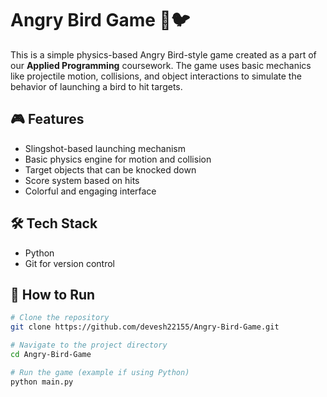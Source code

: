 # Angry Bird Game 🎯🐦

This is a simple physics-based Angry Bird-style game created as a part of our **Applied Programming** coursework. The game uses basic mechanics like projectile motion, collisions, and object interactions to simulate the behavior of launching a bird to hit targets.

## 🎮 Features

- Slingshot-based launching mechanism
- Basic physics engine for motion and collision
- Target objects that can be knocked down
- Score system based on hits
- Colorful and engaging interface

## 🛠️ Tech Stack

- Python 
- Git for version control

## 📁 How to Run

```bash
# Clone the repository
git clone https://github.com/devesh22155/Angry-Bird-Game.git

# Navigate to the project directory
cd Angry-Bird-Game

# Run the game (example if using Python)
python main.py

